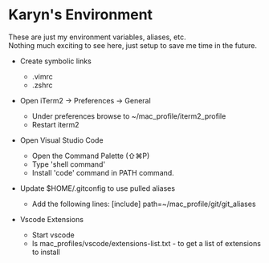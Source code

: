 # Karyn's Environment  

These are just my environment variables, aliases, etc.  
Nothing much exciting to see here, just setup to save me time in the future.

* Create symbolic links 
  - .vimrc 
  - .zshrc
* Open iTerm2 -> Preferences -> General 
  - Under preferences browse to ~/mac_profile/iterm2_profile
  - Restart iterm2

* Open Visual Studio Code 
  - Open the Command Palette (⇧⌘P) 
  - Type 'shell command' 
  - Install 'code' command in PATH command.

* Update $HOME/.gitconfig to use pulled aliases
  - Add the following lines: 
  [include]
       path=~/mac_profile/git/git_aliases

* Vscode Extensions
  - Start vscode
  - ls mac_profiles/vscode/extensions-list.txt - to get a list of extensions to install
  